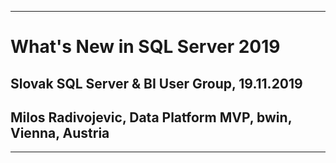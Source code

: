 -------------------------------------------------------------------------------------
# What's New in SQL Server 2019
## Slovak SQL Server & BI User Group, 19.11.2019
## Milos Radivojevic, Data Platform MVP, bwin, Vienna, Austria
-------------------------------------------------------------------------------------
